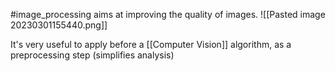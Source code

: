 #image_processing 
aims at improving the quality of images.
![[Pasted image 20230301155440.png]]

It's very useful to apply before a [[Computer Vision]] algorithm, as a preprocessing step (simplifies analysis)